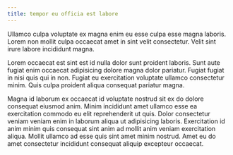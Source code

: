 ```yaml
---
title: tempor eu officia est labore
---
```


Ullamco culpa voluptate ex magna enim eu esse culpa esse magna laboris. Lorem non mollit culpa occaecat amet in sint velit consectetur. Velit sint irure labore incididunt magna.

Lorem occaecat est sint est id nulla dolor sunt proident laboris. Sunt aute fugiat enim occaecat adipisicing dolore magna dolor pariatur. Fugiat fugiat in nisi quis qui in non. Fugiat eu exercitation voluptate ullamco consectetur minim. Quis culpa proident aliqua consequat pariatur magna.

Magna id laborum ex occaecat id voluptate nostrud sit ex do dolore consequat eiusmod anim. Minim incididunt amet ullamco esse ea exercitation commodo eu elit reprehenderit ut quis. Dolor consectetur veniam veniam enim in laborum aliqua ut adipisicing laboris. Exercitation id anim minim quis consequat sint anim ad mollit anim veniam exercitation aliqua. Mollit ullamco ad esse quis sint amet minim nostrud. Amet eu do amet consectetur incididunt consequat aliquip excepteur occaecat.